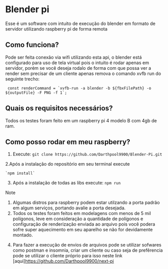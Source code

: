 # Blender pi
Esse é um software com intuito de execução do blender em formato de servidor utilizando raspberry pi de forma remota

## Como funciona?
Pode ser feita conexão via wifi utilizando esta api, o blender está configurado para uso de tela virtual pois o intuito é rodar apenas em servidor, porém se você deseja rodalo de forma com que possa ver a render sem precisar de um cliente apenas remova o comando xvfb run do seguinte trecho:

```  const renderCommand = `xvfb-run -a blender -b ${fbxFilePath} -o ${outputFile} -F PNG -f 1`; ```

## Quais os requisitos necessários?
Todos os testes foram feito em um raspberry pi 4 modelo B com 4gb de ram.

## Como posso rodar em meu raspberry?
1. Execute:
	`git clone https://github.com/Darthpool9900/Blender-Pi.git`

2.Após a instalação do repositório em seu terminal execute 

	`npm install`

3. Após a instalação de todas as libs execute:
	`npm run`

>[!NOTE]
>1. Algumas distros para raspberry podem estar utilzando a porta padrão em algum serviços, portando avalie a porta desejada.
>2. Todos os testes foram feitos em modelagens com menos de 5 mil polígonos, leve em consideração a quantidade de polígonos e configuração de renderização enviada ao arquivo pois você podera sofre super aquecimento em seu aparelho se não for devidamente montado.

4. Para fazer a execução de envios de arquivos pode se utilizar sofwares como postman e insomnia, criar um cliente ou caso seja de prefêrencia pode se utilizar o cliente próprio para isso neste link [aqui]https://github.com/Darthpool9900/next-pi
